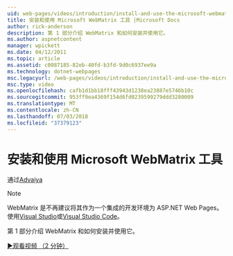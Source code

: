 ```yaml
---
uid: web-pages/videos/introduction/install-and-use-the-microsoft-webmatrix-tool
title: 安装和使用 Microsoft WebMatrix 工具 |Microsoft Docs
author: rick-anderson
description: 第 1 部分介绍 WebMatrix 和如何安装并使用它。
ms.author: aspnetcontent
manager: wpickett
ms.date: 04/12/2011
ms.topic: article
ms.assetid: c0087185-82eb-40fd-b3fd-9d0c6937ee9a
ms.technology: dotnet-webpages
msc.legacyurl: /web-pages/videos/introduction/install-and-use-the-microsoft-webmatrix-tool
msc.type: video
ms.openlocfilehash: cafb1d1bb18fff43943d1238ea23887e5746b10c
ms.sourcegitcommit: 953ff9ea4369f154d6fd0239599279ddd3280009
ms.translationtype: MT
ms.contentlocale: zh-CN
ms.lasthandoff: 07/03/2018
ms.locfileid: "37379123"
---
```

<a name="install-and-use-the-microsoft-webmatrix-tool"></a>安装和使用 Microsoft WebMatrix 工具
====================
通过[Advaiya](https://twitter.com/Advaiyasolns)

> [!NOTE] 
> WebMatrix 是不再建议将其作为一个集成的开发环境为 ASP.NET Web Pages。 使用[Visual Studio](xref:aspnet/web-pages/overview/getting-started/program-asp-net-web-pages-in-visual-studio)或[Visual Studio Code](https://code.visualstudio.com/)。


第 1 部分介绍 WebMatrix 和如何安装并使用它。

[&#9654;观看视频 （2 分钟）](https://channel9.msdn.com/Blogs/ASP-NET-Site-Videos/install-and-use-the-microsoft-webmatrix-tool)

